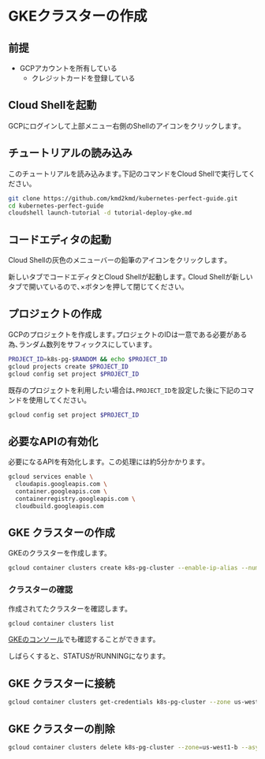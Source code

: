 # GKEクラスターの作成

## 前提

- GCPアカウントを所有している
  - クレジットカードを登録している

## Cloud Shellを起動

GCPにログインして上部メニュー右側のShellのアイコンをクリックします｡

## チュートリアルの読み込み

このチュートリアルを読み込みます｡下記のコマンドをCloud Shellで実行してください｡

```bash
git clone https://github.com/kmd2kmd/kubernetes-perfect-guide.git
cd kubernetes-perfect-guide
cloudshell launch-tutorial -d tutorial-deploy-gke.md
```

## コードエディタの起動

Cloud Shellの灰色のメニューバーの鉛筆のアイコンをクリックします｡

新しいタブでコードエディタとCloud Shellが起動します｡
Cloud Shellが新しいタブで開いているので､×ボタンを押して閉じてください｡

## プロジェクトの作成

GCPのプロジェクトを作成します｡プロジェクトのIDは一意である必要がある為､ランダム数列をサフィックスにしています｡

```bash
PROJECT_ID=k8s-pg-$RANDOM && echo $PROJECT_ID
gcloud projects create $PROJECT_ID
gcloud config set project $PROJECT_ID
```

既存のプロジェクトを利用したい場合は､```PROJECT_ID```を設定した後に下記のコマンドを使用してください｡

```bash
gcloud config set project $PROJECT_ID
```

## 必要なAPIの有効化

必要になるAPIを有効化します。この処理には約5分かかります｡

```bash
gcloud services enable \
  cloudapis.googleapis.com \
  container.googleapis.com \
  containerregistry.googleapis.com \
  cloudbuild.googleapis.com
```

## GKE クラスターの作成

GKEのクラスターを作成します。

```bash
gcloud container clusters create k8s-pg-cluster --enable-ip-alias --num-nodes=1 --zone=us-west1-b --cluster-version=1.11.6-gke.3 --async
```

### クラスターの確認

作成されてたクラスターを確認します。

```bash
gcloud container clusters list
```

[GKEのコンソール](https://console.cloud.google.com/kubernetes/list)でも確認することができます。

しばらくすると、STATUSがRUNNINGになります。

## GKE クラスターに接続

```bash
gcloud container clusters get-credentials k8s-pg-cluster --zone us-west1-b
```

## GKE クラスターの削除

```bash
gcloud container clusters delete k8s-pg-cluster --zone=us-west1-b --async
```